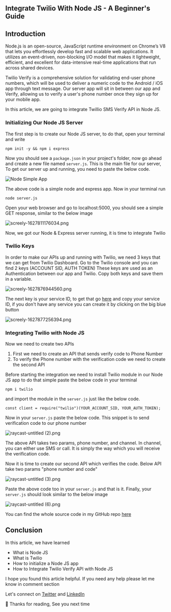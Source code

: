 ## Integrate Twilio With Node JS - A Beginner's Guide


## Introduction

Node.js is an open-source, JavaScript runtime environment on Chrome’s V8 that lets you effortlessly develop fast and scalable web applications. It utilizes an event-driven, non-blocking I/O model that makes it lightweight, efficient, and excellent for data-intensive real-time applications that run across shared devices.

Twilio Verify is a comprehensive solution for validating end-user phone numbers, which will be used to deliver a numeric code to the Android / iOS app through text message. Our server app will sit in between our app and Verify, allowing us to verify a user's phone number once they sign up for your mobile app.

In this article, we are going to integrate Twillio SMS Verify API in Node JS. 

### Initializing Our Node JS Server 

The first step is to create our Node JS server, to do that, open your terminal and write 
```
npm init -y && npm i express
```
Now you should see a `package.json` in your project's folder, now go ahead and create a new file named `server.js`. This is the main file for our server, To get our server up and running, you need to paste the below code. 


![Node Simple App](https://cdn.hashnode.com/res/hashnode/image/upload/v1627811003907/_hsfwCMBk.png)

The above code is a simple node and express app. Now in your terminal run 
```
node server.js
```
Open your web browser and go to localhost:5000, you should see a simple GET response, similar to the below image


![screely-1627811176034.png](https://cdn.hashnode.com/res/hashnode/image/upload/v1627811190033/_zQIy0JY7.png)

Now, we got our Node & Express server running, it is time to integrate Twilio 

### Twilio Keys

In order to make our APIs up and running with Twilio, we need 3 keys that we can get from Twilio Dashboard. Go to the Twilio console and you can find 2 keys (ACCOUNT SID, AUTH TOKEN) These keys are used as an Authentication between our app and Twilio. Copy both keys and save them in a variable. 

![screely-1627876944560.png](https://cdn.hashnode.com/res/hashnode/image/upload/v1627876950323/r7pTAGlCL.png)

The next key is your service ID, to get that go [here](https://www.twilio.com/console/verify/services) and copy your service ID, if you don't have any service you can create it by clicking on the big blue button

![screely-1627877256394.png](https://cdn.hashnode.com/res/hashnode/image/upload/v1627877265269/GQclwH1dr.png)

### Integrating Twilio with Node JS

Now we need to create two APIs

1. First we need to create an API that sends verify code to Phone Number
2. To verify the Phone number with the verification code we need to create the second API

Before starting the integration we need to install Twilio module in our Node JS app to do that simple paste the below code in your terminal
```
npm i twilio
```
and import the module in the `server.js` just like the below code.

```
const client = require("twilio")(YOUR_ACCOUNT_SID, YOUR_AUTH_TOKEN);
```

Now in your `server.js` paste the below code. This snippet is to send verification code to our phone number

![raycast-untitled (2).png](https://cdn.hashnode.com/res/hashnode/image/upload/v1627877969749/NzL90raYr.png)

The above API takes two params, phone number, and channel. In channel, you can either use SMS or call. It is simply the way which you will receive the verification code. 

Now it is time to create our second API which verifies the code. Below API take two params "phone number and code"


![raycast-untitled (3).png](https://cdn.hashnode.com/res/hashnode/image/upload/v1627878669599/Zzfvi3B-F.png)


Paste the above code too in your `server.js` and that is it. Finally, your `server.js` should look similar to the below image


![raycast-untitled (6).png](https://cdn.hashnode.com/res/hashnode/image/upload/v1627878615937/6GBUksi-R.png)

You can find the whole source code in my GitHub repo  [here](https://github.com/suhailkakar/Twilio-SMS-Verify-Node-JS) 

## Conclusion

In this article, we have learned 

- What is Node JS
- What is Twilio
- How to initialize a Node JS app
- How to Integrate Twilio Verify API with Node JS

I hope you found this article helpful. If you need any help please let me know in comment section

Let's connect on  [Twitter](https://twitter.com/suhailkakar)  and  [LinkedIn](https://www.linkedin.com/in/suhailkakar/)  

👋 Thanks for reading, See you next time
